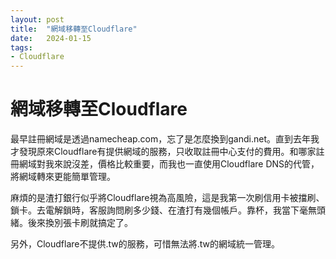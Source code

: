 ```yaml
---
layout: post
title:  "網域移轉至Cloudflare"
date:   2024-01-15
tags:
- Cloudflare
---
```

# 網域移轉至Cloudflare

最早註冊網域是透過namecheap.com，忘了是怎麼換到gandi.net。直到去年我才發現原來Cloudflare有提供網域的服務，只收取註冊中心支付的費用。和哪家註冊網域對我來說沒差，價格比較重要，而我也一直使用Cloudflare DNS的代管，將網域轉來更能簡單管理。

麻煩的是渣打銀行似乎將Cloudflare視為高風險，這是我第一次刷信用卡被擋刷、鎖卡。去電解鎖時，客服詢問刷多少錢、在渣打有幾個帳戶。靠杯，我當下毫無頭緒。後來換別張卡刷就搞定了。

另外，Cloudflare不提供.tw的服務，可惜無法將.tw的網域統一管理。